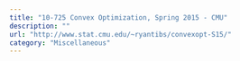 ```yaml
---
title: "10-725 Convex Optimization, Spring 2015 - CMU"
description: ""
url: "http://www.stat.cmu.edu/~ryantibs/convexopt-S15/"
category: "Miscellaneous"
---
```

